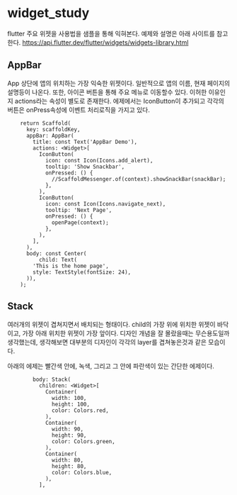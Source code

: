 # widget_study

flutter 주요 위젯을 사용법을 샘플을 통해 익혀본다.
예제와 설명은 아래 사이트를 참고한다.
https://api.flutter.dev/flutter/widgets/widgets-library.html


## AppBar
App 상단에 앱의 위치하는 가장 익숙한 위젯이다.
일반적으로 앱의 이름, 현재 페이지의 설명등이 나온다.
또한, 아이콘 버튼을 통해 주요 메뉴로 이동할수 있다.
이허한 이유인지 actions라는 속성이 별도로 존재한다.
에제에서는 IconButton이 추가되고 각각의 버튼은 onPress속성에 이벤트 처리로직을 가지고 있다.
```
    return Scaffold(
      key: scaffoldKey,
      appBar: AppBar(
        title: const Text('AppBar Demo'),
        actions: <Widget>[
          IconButton(
            icon: const Icon(Icons.add_alert),
            tooltip: 'Show Snackbar',
            onPressed: () {
              //ScaffoldMessenger.of(context).showSnackBar(snackBar);
            },
          ),
          IconButton(
            icon: const Icon(Icons.navigate_next),
            tooltip: 'Next Page',
            onPressed: () {
              openPage(context);
            },
          ),
        ],
      ),
      body: const Center(
          child: Text(
        'This is the home page',
        style: TextStyle(fontSize: 24),
      )),
    );
```


## Stack
여러개의 위젯이 겹쳐지면서 배치되는 형태이다.
child의 가장 위에 위치한 위젯이 바닥이고,
가장 아래 위치한 위젯이 가장 앞이다.
디자인 개념을 잘 몰랐을때는 무슨용도일까 생각했는데,
생각해보면 대부분의 디자인이 각각의 layer를 겹쳐놓은것과 같은 모습이다.

아래의 에제는 
빨간색 안에, 녹색, 그리고 그 안에 파란색이 있는 간단한 에제이다.
```
        body: Stack(
          children: <Widget>[
            Container(
              width: 100,
              height: 100,
              color: Colors.red,
            ),
            Container(
              width: 90,
              height: 90,
              color: Colors.green,
            ),
            Container(
              width: 80,
              height: 80,
              color: Colors.blue,
            ),
          ],
```